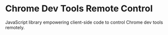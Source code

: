 # Chrome Dev Tools Remote Control

JavaScript library empowering client-side code to control Chrome dev tools
remotely.
